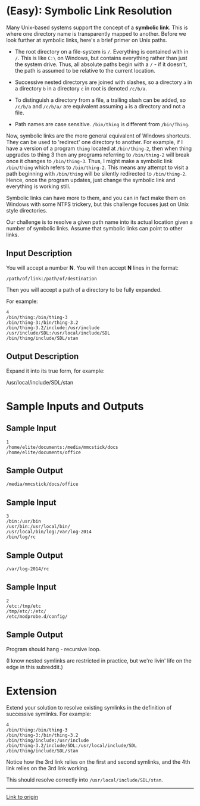 # [](#EasyIcon) **(Easy)**: Symbolic Link Resolution

Many Unix-based systems support the concept of a **symbolic link**. This is where one directory name is transparently mapped to another. Before we look further at symbolic links, here's a brief primer on Unix paths.

* The root directory on a file-system is `/`. Everything is contained with in `/`. This is like `C:\` on Windows, but contains everything rather than just the system drive. Thus, all absolute paths begin with a `/` - if it doesn't, the path is assumed to be relative to the current location.

* Successive nested directorys are joined with slashes, so a directory `a` in a directory `b` in a directory `c` in root is denoted `/c/b/a`.

* To distinguish a directory from a file, a trailing slash can be added, so `/c/b/a` and `/c/b/a/` are equivalent assuming `a` is a directory and not a file.

* Path names are case sensitive. `/bin/thing` is different from `/bin/Thing`.

Now, symbolic links are the more general equivalent of Windows shortcuts. They can be used to 'redirect' one directory to another. For example, if I have a version of a program `thing` located at `/bin/thing-2`, then when thing upgrades to thing 3 then any programs referring to `/bin/thing-2` will break once it changes to `/bin/thing-3`. Thus, I might make a symbolic link `/bin/thing` which refers to `/bin/thing-2`. This means any attempt to visit a path beginning with `/bin/thing` will be silently redirected to `/bin/thing-2`. Hence, once the program updates, just change the symbolic link and everything is working still.

Symbolic links can have more to them, and you can in fact make them on Windows with some NTFS trickery, but this challenge focuses just on Unix style directories.

Our challenge is to resolve a given path name into its actual location given a number of symbolic links. Assume that symbolic links can point to other links.

## Input Description

You will accept a number **N**. You will then accept **N** lines in the format:

    /path/of/link:/path/of/destination

Then you will accept a path of a directory to be fully expanded.

For example:

    4
    /bin/thing:/bin/thing-3
    /bin/thing-3:/bin/thing-3.2
    /bin/thing-3.2/include:/usr/include
    /usr/include/SDL:/usr/local/include/SDL
    /bin/thing/include/SDL/stan

## Output Description

Expand it into its true form, for example:

   /usr/local/include/SDL/stan

# Sample Inputs and Outputs

## Sample Input

    1
    /home/elite/documents:/media/mmcstick/docs
    /home/elite/documents/office

## Sample Output

    /media/mmcstick/docs/office

## Sample Input

    3
    /bin:/usr/bin
    /usr/bin:/usr/local/bin/
    /usr/local/bin/log:/var/log-2014
    /bin/log/rc

## Sample Output

    /var/log-2014/rc

## Sample Input

    2
    /etc:/tmp/etc
    /tmp/etc/:/etc/
    /etc/modprobe.d/config/

## Sample Output

Program should hang - recursive loop.

(I know nested symlinks are restricted in practice, but we're livin' life on the edge in this subreddit.)

# Extension

Extend your solution to resolve existing symlinks in the definition of successive symlinks. For example:

    4
    /bin/thing:/bin/thing-3
    /bin/thing-3:/bin/thing-3.2
    /bin/thing/include:/usr/include
    /bin/thing-3.2/include/SDL:/usr/local/include/SDL
    /bin/thing/include/SDL/stan

Notice how the 3rd link relies on the first and second symlinks, and the 4th link relies on the 3rd link working.

This should resolve correctly into `/usr/local/include/SDL/stan`.

---

[Link to origin](https://www.reddit.com/r/dailyprogrammer/2qmz12)